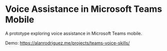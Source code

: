# Voice Assistance in Microsoft Teams Mobile

A prototype exploring voice assistance in Microsoft Teams mobile.

Demo: https://alanrodriguez.me/projects/teams-voice-skills/
